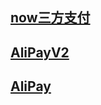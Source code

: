 ## [now三方支付](https://mch.ipaynow.cn/h5Pay)

## [AliPayV2](https://opendocs.alipay.com/open/60/104790)

## [AliPay](https://opendocs.alipay.com/open/60/104790)

